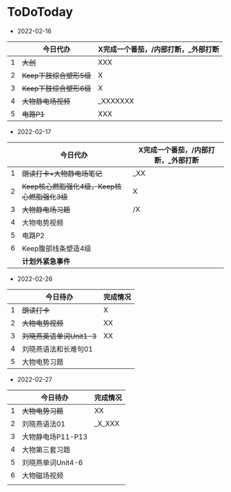 # ToDoToday

- 2022-02-16

||今日代办|X完成一个番茄，/内部打断，_外部打断|
|-|-|-|
|1|~~大创~~|XXX|
|2|~~Keep下肢综合塑形5级~~|X|
|3|~~Keep下肢综合塑形6级~~|X|
|4|~~大物静电场视频~~|_XXXXXXX|
|5|~~电路P1~~|XXX|

- 2022-02-17

||今日代办|X完成一个番茄，/内部打断，_外部打断|
|---|----------------------------------------------|-----|
| 1 | ~~朗读打卡+大物静电场笔记~~                  | _XX |
| 2 | ~~Keep核心燃脂强化4级，Keep核心燃脂强化3级~~ | X   |
| 3 | ~~大物静电场习题~~                           | /X  |
| 4 | 大物电势视频                                 |     |
| 5 | 电路P2                                       |     |
| 6 | Keep腹部线条塑造4级                          |     |
||**计划外紧急事件**||

- 2022-02-26

|   | 今日待办                  | 完成情况 |
|---|---------------------------|----------|
| 1 | ~~朗读打卡~~              | X        |
| 2 | ~~大物电势视频~~          | XX       |
| 3 | ~~刘晓燕英语单词Unit1-3~~ | XX       |
| 4 | 刘晓燕语法和长难句01      |          |
| 5 | 大物电势习题              |          |

- 2022-02-27

|   | 今日待办          | 完成情况 |
|---|-------------------|----------|
| 1 | ~~大物电势习题~~  | XX       |
| 2 | 刘晓燕语法01      | _X_XXX   |
| 3 | 大物静电场P11-P13 |          |
| 4 | 大物第三套习题    |          |
| 5 | 刘晓燕单词Unit4-6 |          |
| 6 | 大物磁场视频      |          |
|   |
